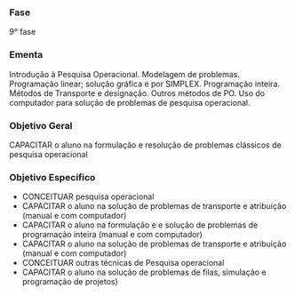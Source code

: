 ### Fase
9° fase

### Ementa
Introdução à Pesquisa Operacional. Modelagem de problemas. Programação linear; solução gráfica e por SIMPLEX.
Programação inteira. Métodos de Transporte e designação. Outros métodos de PO. Uso do computador para solução de
problemas de pesquisa operacional.

### Objetivo Geral
CAPACITAR o aluno na formulação e resolução de problemas clássicos de pesquisa operacional

### Objetivo Específico
- CONCEITUAR pesquisa operacional
- CAPACITAR o aluno na solução de problemas de transporte e atribuição (manual e com computador)
- CAPACITAR o aluno na formulação e e solução de problemas de programação inteira (manual e com computador)
- CAPACITAR o aluno na solução de problemas de transporte e atribuição (manual e com computador)
- CONCEITUAR outras técnicas de Pesquisa operacional
- CAPACITAR o aluno na solução de problemas de filas, simulação e programação de projetos)
